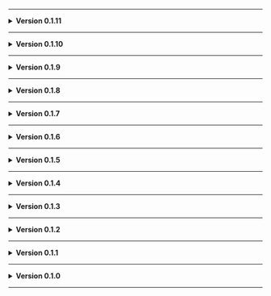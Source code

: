 
---

**<details><summary>Version 0.1.11</summary>**

 - Added Universal Radar as a dependency because I forgot to do it earlier.

</details>

---

**<details><summary>Version 0.1.10</summary>**

 - Added Giant Sapsucker spawn.
 - Changed box mesh.
 - Lowered some slightly floating decor.
 
 </details>

---

**<details><summary>Version 0.1.9</summary>**

 - Fixed things spawning and getting stuck inside cargo.
 - Added more cargo.
 
 </details>

---

**<details><summary>Version 0.1.8</summary>**

 - Speakers can randomly play static during eclipsed weather.
 
 </details>

---

**<details><summary>Version 0.1.7</summary>**

 - Icon updated.
 
 </details>

---

**<details><summary>Version 0.1.6</summary>**

 - Readme pics.
 
 </details>

---

**<details><summary>Version 0.1.5</summary>**

 - New AI navigation stuff.
 
 </details>

---

**<details><summary>Version 0.1.4</summary>**

 - Spawn tweaks.
 - Minor cargo tweaks (like slightly moving a few crates so the cruiser fits through better).
 
 </details>

---

**<details><summary>Version 0.1.3</summary>**

 - Space is so cool! Updated visuals outside of ship.
 
 </details>

---

**<details><summary>Version 0.1.2</summary>**

 - Update to README.
 - Added Moon_Day_Speed_Multiplier_Patcher and AutoScroll as dependencies.
 
 </details>

---

**<details><summary>Version 0.1.1</summary>**

 - Added JLL as a dependency. This is now used to handle some persistent items and should reduce their odd behavior.
 
 </details>
 
---

**<details><summary>Version 0.1.0</summary>**

 - Initial standalone upload.
 
 </details>
 
---
